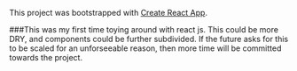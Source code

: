 This project was bootstrapped with [Create React App](https://github.com/facebookincubator/create-react-app).

###This was my first time toying around with react js. This could be more DRY, and components could be further subdivided. If the future asks for this to be scaled for an unforseeable reason, then more time will be committed towards the project.
